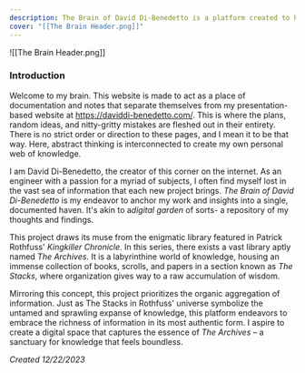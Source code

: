 ```yaml
---
description: The Brain of David Di-Benedetto is a platform created to house various levels of information. This project builds onto a variety of topics through interlinking notes with a basis on abstract thinking.
cover: "[[The Brain Header.png]]"
---
```

![[The Brain Header.png]]
### Introduction
Welcome to my brain. This website is made to act as a place of documentation and notes that separate themselves from my presentation-based website at https://daviddi-benedetto.com/.  This is where the plans, random ideas, and nitty-gritty mistakes are fleshed out in their entirety. There is no strict order or direction to these pages, and I mean it to be that way. Here, abstract thinking is interconnected to create my own personal web of knowledge.

I am David Di-Benedetto, the creator of this corner on the internet. As an engineer with a passion for a myriad of subjects, I often find myself lost in the vast sea of information that each new project brings. *The Brain of David Di-Benedetto* is my endeavor to anchor my work and insights into a single, documented haven. It's akin to a*digital garden* of sorts- a repository of my thoughts and findings.

This project draws its muse from the enigmatic library featured in Patrick Rothfuss' *Kingkiller Chronicle*. In this series, there exists a vast library aptly named *The Archives*. It is a labyrinthine world of knowledge, housing an immense collection of books, scrolls, and papers in a section known as *The Stacks*, where organization gives way to a raw accumulation of wisdom.

Mirroring this concept, this project prioritizes the organic aggregation of information. Just as The Stacks in Rothfuss' universe symbolize the untamed and sprawling expanse of knowledge, this platform endeavors to embrace the richness of information in its most authentic form. I aspire to create a digital space that captures the essence of *The Archives* – a sanctuary for knowledge that feels boundless.

*Created 12/22/2023*